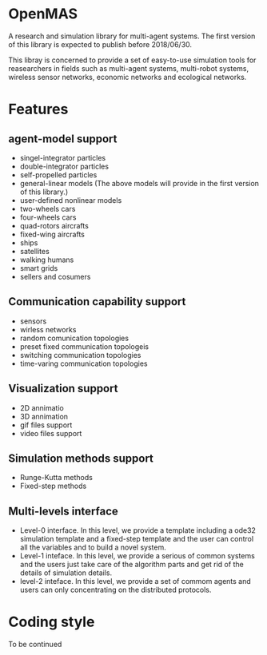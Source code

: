# OpenMAS
A research and simulation library for multi-agent systems.
The first version of this library is expected to publish before 2018/06/30.

This libray is concerned to provide a set of easy-to-use simulation tools for reasearchers in fields such as multi-agent systems, multi-robot systems, wireless sensor networks, economic networks and ecological networks.

# Features

## agent-model support
* singel-integrator particles
* double-integrator particles
* self-propelled particles
* general-linear models
(The above models will provide in the first version of this library.)
* user-defined nonlinear models
* two-wheels cars
* four-wheels cars
* quad-rotors aircrafts
* fixed-wing aircrafts
* ships
* satellites
* walking humans
* smart grids
* sellers and cosumers

## Communication capability support
* sensors
* wirless networks
* random comunication topologies
* preset fixed communication topologeis
* switching communication topologies
* time-varing communication topologies

## Visualization support
* 2D annimatio
* 3D annimation
* gif files support
* video files support

## Simulation methods support
* Runge-Kutta methods
* Fixed-step methods

## Multi-levels interface
* Level-0 interface. In this level, we provide a template including a ode32 simulation template and a fixed-step template and the user can control all the variables and to build a novel system.
* Level-1 inteface. In this level, we provide a serious of common systems and the users just take care of the algorithm parts and get rid of the details of simulation details.
* level-2 inteface. In this level, we provide a set of commom agents and users can only concentrating on the distributed protocols.

# Coding style
To be continued
